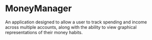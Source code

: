 # MoneyManager
An application designed to allow a user to track spending and income across multiple accounts, along with the ability to view graphical representations of their money habits.
